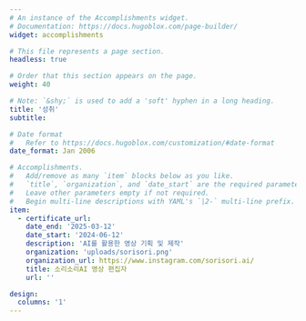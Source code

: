 ```yaml
---
# An instance of the Accomplishments widget.
# Documentation: https://docs.hugoblox.com/page-builder/
widget: accomplishments

# This file represents a page section.
headless: true

# Order that this section appears on the page.
weight: 40

# Note: `&shy;` is used to add a 'soft' hyphen in a long heading.
title: '성취'
subtitle:

# Date format
#   Refer to https://docs.hugoblox.com/customization/#date-format
date_format: Jan 2006

# Accomplishments.
#   Add/remove as many `item` blocks below as you like.
#   `title`, `organization`, and `date_start` are the required parameters.
#   Leave other parameters empty if not required.
#   Begin multi-line descriptions with YAML's `|2-` multi-line prefix.
item:
  - certificate_url: 
    date_end: '2025-03-12'
    date_start: '2024-06-12'
    description: 'AI를 활용한 영상 기획 및 제작'
    organization: 'uploads/sorisori.png'
    organization_url: https://www.instagram.com/sorisori.ai/
    title: 소리소리AI 영상 편집자
    url: ''

design:
  columns: '1'
---
```

